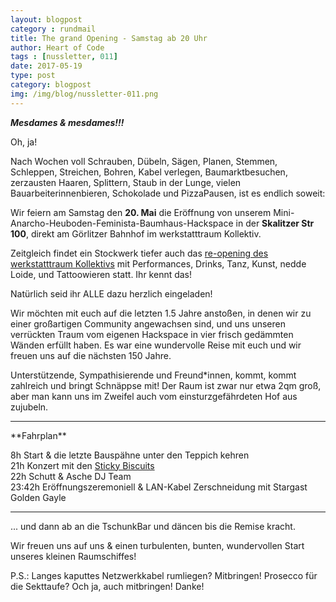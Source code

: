 ```yaml
---
layout: blogpost
category : rundmail
title: The grand Opening - Samstag ab 20 Uhr
author: Heart of Code
tags : [nussletter, 011]
date: 2017-05-19
type: post
category: blogpost
img: /img/blog/nussletter-011.png
---
```

***Mesdames & mesdames!!!***

Oh, ja!
 
Nach Wochen voll Schrauben, Dübeln, Sägen, Planen, Stemmen, Schleppen, Streichen, Bohren, Kabel verlegen, Baumarktbesuchen, zerzausten Haaren, Splittern, Staub in der Lunge, vielen Bauarbeiterinnenbieren, Schokolade und PizzaPausen, ist es endlich soweit:
 
Wir feiern am Samstag den **20. Mai** die Eröffnung von unserem Mini-Anarcho-Heuboden-Feminista-Baumhaus-Hackspace in der **Skalitzer Str 100**, direkt am Görlitzer Bahnhof im werkstatttraum Kollektiv. 
 
Zeitgleich findet ein Stockwerk tiefer auch das <a href="https://vimeo.com/217588899">re-opening des werkstatttraum Kollektivs</a> mit Performances, Drinks, Tanz, Kunst, nedde Loide, und Tattoowieren statt. Ihr kennt das!

Natürlich seid ihr ALLE dazu herzlich eingeladen! 

Wir möchten mit euch auf die letzten 1.5 Jahre anstoßen, in denen wir zu einer großartigen Community angewachsen sind, und uns unseren verrückten Traum vom eigenen Hackspace in vier frisch gedämmten Wänden erfüllt haben. Es war eine wundervolle Reise mit euch und wir freuen uns auf die nächsten 150 Jahre. 

Unterstützende, Sympathisierende und Freund*innen, kommt, kommt zahlreich und bringt Schnäppse mit! Der Raum ist zwar nur etwa 2qm groß, aber man kann uns im Zweifel auch vom einsturzgefährdeten Hof aus zujubeln.<br>

<hr>
**Fahrplan**

8h Start & die letzte Bauspähne unter den Teppich kehren<br>
21h Konzert mit den <a href="http://www.stickybiscuits.com"> Sticky Biscuits</a><br>
22h Schutt & Asche DJ Team<br>
23:42h Eröffnungszeremoniell & LAN-Kabel Zerschneidung mit Stargast Golden Gayle<br>

<hr>

... und dann ab an die TschunkBar und däncen bis die Remise kracht.
 
Wir freuen uns auf uns & einen turbulenten, bunten, wundervollen Start unseres kleinen Raumschiffes!

P.S.: Langes kaputtes Netzwerkkabel rumliegen? Mitbringen! Prosecco für die Sekttaufe? Och ja, auch mitbringen! Danke!<br>

